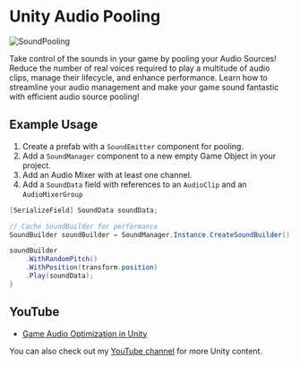 # Unity Audio Pooling
![SoundPooling](https://github.com/adammyhre/Unity-Audio-Pooling/assets/38876398/eeac93e7-1ba4-45d9-bf08-200f2c980428)

Take control of the sounds in your game by pooling your Audio Sources! Reduce the number of real voices required to play a multitude of audio clips, manage their lifecycle, and enhance performance. Learn how to streamline your audio management and make your game sound fantastic with efficient audio source pooling!

## Example Usage

1. Create a prefab with a `SoundEmitter` component for pooling.
2. Add a `SoundManager` component to a new empty Game Object in your project.
3. Add an Audio Mixer with at least one channel.
4. Add a `SoundData` field with references to an `AudioClip` and an `AudioMixerGroup`

```csharp
[SerializeField] SoundData soundData;

// Cache SoundBuilder for performance
SoundBuilder soundBuilder = SoundManager.Instance.CreateSoundBuilder();

soundBuilder
    .WithRandomPitch()
    .WithPosition(transform.position)
    .Play(soundData);
}
```

## YouTube

- [Game Audio Optimization in Unity](https://youtu.be/BgpqoRFCNOs)

You can also check out my [YouTube channel](https://www.youtube.com/@git-amend?sub_confirmation=1) for more Unity content.

